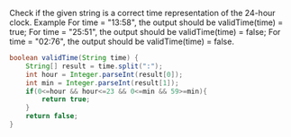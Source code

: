 Check if the given string is a correct time representation of the 24-hour clock.
Example
For time = "13:58", the output should be
validTime(time) = true;
For time = "25:51", the output should be
validTime(time) = false;
For time = "02:76", the output should be
validTime(time) = false.

```java
boolean validTime(String time) {
    String[] result = time.split(":");
    int hour = Integer.parseInt(result[0]);
    int min = Integer.parseInt(result[1]);
    if(0<=hour && hour<=23 && 0<=min && 59>=min){
        return true;
    }    
    return false;
}
```
